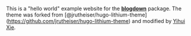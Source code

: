 This is a "hello world" example website for the
[**blogdown**](https://github.com/rstudio/blogdown) package. The theme
was forked from
\[@jrutheiser/hugo-lithium-theme\](<https://github.com/jrutheiser/hugo-lithium-theme>)
and modified by [Yihui
Xie](https://github.com/yihui/hugo-lithium-theme).
